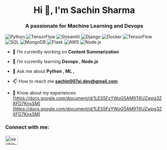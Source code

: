 <h1 align="center">Hi 👋, I'm Sachin Sharma</h1>
<h3 align="center">A passionate for Machine Learning and Devops</h3>

![Python](https://img.shields.io/badge/Python-3776AB?style=for-the-badge&logo=python&logoColor=white)
![TensorFlow](https://img.shields.io/badge/TensorFlow-FF6F00?style=for-the-badge&logo=tensorflow&logoColor=white)
![Streamlit](https://img.shields.io/badge/Streamlit-FF4B4B?style=for-the-badge&logo=streamlit&logoColor=white)
![Django](https://img.shields.io/badge/Django-092E20?style=for-the-badge&logo=django&logoColor=white)
![Docker](https://img.shields.io/badge/Docker-2496ED?style=for-the-badge&logo=docker&logoColor=white)
![TensorFlow](https://img.shields.io/badge/TensorFlow-FF6F00?style=for-the-badge&logo=tensorflow&logoColor=white)
![SQL](https://img.shields.io/badge/SQL-4479A1?style=for-the-badge&logo=postgresql&logoColor=white)
![MongoDB](https://img.shields.io/badge/MongoDB-47A248?style=for-the-badge&logo=mongodb&logoColor=white)
![Flask](https://img.shields.io/badge/Flask-000000?style=for-the-badge&logo=flask&logoColor=white)
![AWS](https://img.shields.io/badge/AWS-232F3E?style=for-the-badge&logo=amazon-aws&logoColor=white)
![Node.js](https://img.shields.io/badge/Node.js-339933?style=for-the-badge&logo=nodedotjs&logoColor=white)


- 🔭 I’m currently working on **Content Summarization**

- 🌱 I’m currently learning **Devops , Node.js**

- 💬 Ask me about **Python , ML ,**

- 📫 How to reach me **sachin007ai.dev@gmail.com**

- 📄 Know about my experiences [https://docs.google.com/document/d/1LES5FzYWoG5AM9T6UZwpg3ZXFD7KnsSM](https://docs.google.com/document/d/1LES5FzYWoG5AM9T6UZwpg3ZXFD7KnsSM)

<h3 align="left">Connect with me:</h3>
<p align="left">
<a href="https://linkedin.com/in/sachin-sharma-a7803524a" target="blank"><img align="center" src="https://raw.githubusercontent.com/rahuldkjain/github-profile-readme-generator/master/src/images/icons/Social/linked-in-alt.svg" alt="sachin-sharma-a7803524a" height="30" width="40" /></a>
</p>


